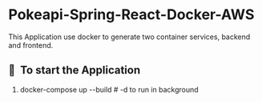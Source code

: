 # Pokeapi-Spring-React-Docker-AWS

This Application use docker to generate two container services, backend and frontend.

## 🚀&nbsp; To start the Application
1. docker-compose up --build  # -d to run in background

